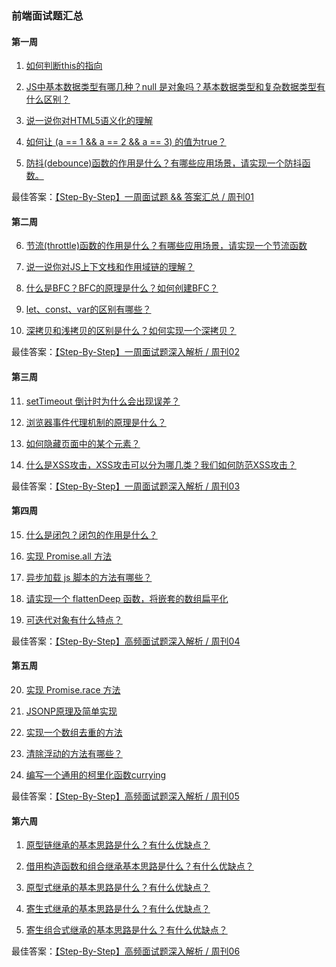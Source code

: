 ### 前端面试题汇总

#### 第一周
1. [如何判断this的指向](https://github.com/YvetteLau/Step-By-Step/issues/1)

2. [JS中基本数据类型有哪几种？null 是对象吗？基本数据类型和复杂数据类型有什么区别？](https://github.com/YvetteLau/Step-By-Step/issues/5)

3. [说一说你对HTML5语义化的理解](https://github.com/YvetteLau/Step-By-Step/issues/8)

4. [如何让 (a == 1 && a == 2 && a == 3) 的值为true？](https://github.com/YvetteLau/Step-By-Step/issues/9)

5. [防抖(debounce)函数的作用是什么？有哪些应用场景，请实现一个防抖函数。](https://github.com/YvetteLau/Step-By-Step/issues/10)

最佳答案：[【Step-By-Step】一周面试题 && 答案汇总 / 周刊01](https://github.com/YvetteLau/Blog/issues/31)


#### 第二周



6. [节流(throttle)函数的作用是什么？有哪些应用场景，请实现一个节流函数](https://github.com/YvetteLau/Step-By-Step/issues/12)

7. [说一说你对JS上下文栈和作用域链的理解？](https://github.com/YvetteLau/Step-By-Step/issues/14)

8. [什么是BFC？BFC的原理是什么？如何创建BFC？](https://github.com/YvetteLau/Step-By-Step/issues/15)

9. [let、const、var的区别有哪些？](https://github.com/YvetteLau/Step-By-Step/issues/16)

10. [深拷贝和浅拷贝的区别是什么？如何实现一个深拷贝？](https://github.com/YvetteLau/Step-By-Step/issues/17)

最佳答案：[【Step-By-Step】一周面试题深入解析 / 周刊02](https://juejin.im/post/5cf392e75188250d2850f97d)


#### 第三周

11. [setTimeout 倒计时为什么会出现误差？](https://github.com/YvetteLau/Step-By-Step/issues/21)

12. [浏览器事件代理机制的原理是什么？](https://github.com/YvetteLau/Step-By-Step/issues/20)

13. [如何隐藏页面中的某个元素？](https://github.com/YvetteLau/Step-By-Step/issues/19)

14. [什么是XSS攻击，XSS攻击可以分为哪几类？我们如何防范XSS攻击？](https://github.com/YvetteLau/Step-By-Step/issues/18)

最佳答案：[【Step-By-Step】一周面试题深入解析 / 周刊03](https://juejin.im/post/5cfdc5c7f265da1b8a4f10f3)


#### 第四周

15. [什么是闭包？闭包的作用是什么？](https://github.com/YvetteLau/Step-By-Step/issues/24)

16. [实现 Promise.all 方法](https://github.com/YvetteLau/Step-By-Step/issues/25)

17. [异步加载 js 脚本的方法有哪些？](https://github.com/YvetteLau/Step-By-Step/issues/26)

18. [请实现一个 flattenDeep 函数，将嵌套的数组扁平化](https://github.com/YvetteLau/Step-By-Step/issues/26)

19. [可迭代对象有什么特点？](https://github.com/YvetteLau/Step-By-Step/issues/27)

最佳答案：[【Step-By-Step】高频面试题深入解析 / 周刊04](https://juejin.im/post/5d064ab851882510715e37ad)


#### 第五周

20. [实现 Promise.race 方法](https://github.com/YvetteLau/Step-By-Step/issues/29)

21. [JSONP原理及简单实现](https://github.com/YvetteLau/Step-By-Step/issues/30)

22. [实现一个数组去重的方法](https://github.com/YvetteLau/Step-By-Step/issues/31)

23. [清除浮动的方法有哪些？](https://github.com/YvetteLau/Step-By-Step/issues/32)

24. [编写一个通用的柯里化函数currying](https://github.com/YvetteLau/Step-By-Step/issues/33)


最佳答案：[【Step-By-Step】高频面试题深入解析 / 周刊05](https://juejin.im/post/5d0f8e5e5188255e8d751220)


#### 第六周

1.  [原型链继承的基本思路是什么？有什么优缺点？](https://github.com/YvetteLau/Step-By-Step/issues/34)

2.  [借用构造函数和组合继承基本思路是什么？有什么优缺点？](https://github.com/YvetteLau/Step-By-Step/issues/35)

3.  [原型式继承的基本思路是什么？有什么优缺点？](https://github.com/YvetteLau/Step-By-Step/issues/36)

4.  [寄生式继承的基本思路是什么？有什么优缺点？](https://github.com/YvetteLau/Step-By-Step/issues/37)

5.  [寄生组合式继承的基本思路是什么？有什么优缺点？](https://github.com/YvetteLau/Step-By-Step/issues/38)


最佳答案：[【Step-By-Step】高频面试题深入解析 / 周刊06](https://juejin.im/post/5d1a2814e51d4510835e02e9)